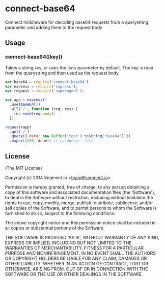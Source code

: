 
# connect-base64

  Connect middleware for decoding base64 requests from a querystring parameter and adding them to the request body

## Usage

### connect-base64([key])

  Takes a string `key`, or uses the `data` parameter by default. The key is read from the querystring and then used as the request body.

```js
var base64 = require('connect-base64')
var express = require('express');
var request = require('superagent');

var app = express()
  .use(base64())
  .all('/', function (req, res) {
    res.send(req.body);
  });

request(app)
  .get('/')
  .query({ data: new Buffer('test').toString('base64') })
  .expect(200, done); // response: 'test'
```

## License

(The MIT License)

Copyright (c) 2014 Segment.io &lt;team@segment.io&gt;

Permission is hereby granted, free of charge, to any person obtaining
a copy of this software and associated documentation files (the
'Software'), to deal in the Software without restriction, including
without limitation the rights to use, copy, modify, merge, publish,
distribute, sublicense, and/or sell copies of the Software, and to
permit persons to whom the Software is furnished to do so, subject to
the following conditions:

The above copyright notice and this permission notice shall be
included in all copies or substantial portions of the Software.

THE SOFTWARE IS PROVIDED 'AS IS', WITHOUT WARRANTY OF ANY KIND,
EXPRESS OR IMPLIED, INCLUDING BUT NOT LIMITED TO THE WARRANTIES OF
MERCHANTABILITY, FITNESS FOR A PARTICULAR PURPOSE AND NONINFRINGEMENT.
IN NO EVENT SHALL THE AUTHORS OR COPYRIGHT HOLDERS BE LIABLE FOR ANY
CLAIM, DAMAGES OR OTHER LIABILITY, WHETHER IN AN ACTION OF CONTRACT,
TORT OR OTHERWISE, ARISING FROM, OUT OF OR IN CONNECTION WITH THE
SOFTWARE OR THE USE OR OTHER DEALINGS IN THE SOFTWARE.